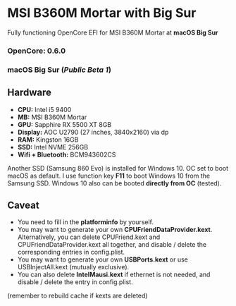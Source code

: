# MSI B360M Mortar with Big Sur
Fully functioning OpenCore EFI for MSI B360M Mortar at **macOS Big Sur**

### OpenCore: 0.6.0
### macOS Big Sur (*Public Beta 1*)

## Hardware
- **CPU:** Intel i5 9400
- **MB:** MSI B360M Mortar
- **GPU:** Sapphire RX 5500 XT 8GB
- **Display:** AOC U2790 (27 inches, 3840x2160) via dp
- **RAM:** Kingston 16GB
- **SSD:** Intel NVME 256GB
- **Wifi + Bluetooth:** BCM943602CS

Another SSD (Samsung 860 Evo) is installed for Windows 10. OC set to boot macOS as default. I use function key **F11** to boot Windows 10 from the Samsung SSD.
Windows 10 also can be booted **directly from OC** (tested).

## Caveat

- You need to fill in the **platforminfo** by yourself.
- You may want to generate your own **CPUFriendDataProvider.kext**. Alternatively, you can delete CPUFriend.kext and CPUFriendDataProvider.kext all together, and disable / delete the corresponding entries in config.plist.
- You may want to generate your own **USBPorts.kext** or use USBInjectAll.kext (mutually exclusive).
- You can also delete **IntelMausi.kext** if ethernet is not needed, and disable / delete the entry in config.plist.

(remember to rebuild cache if kexts are deleted)
